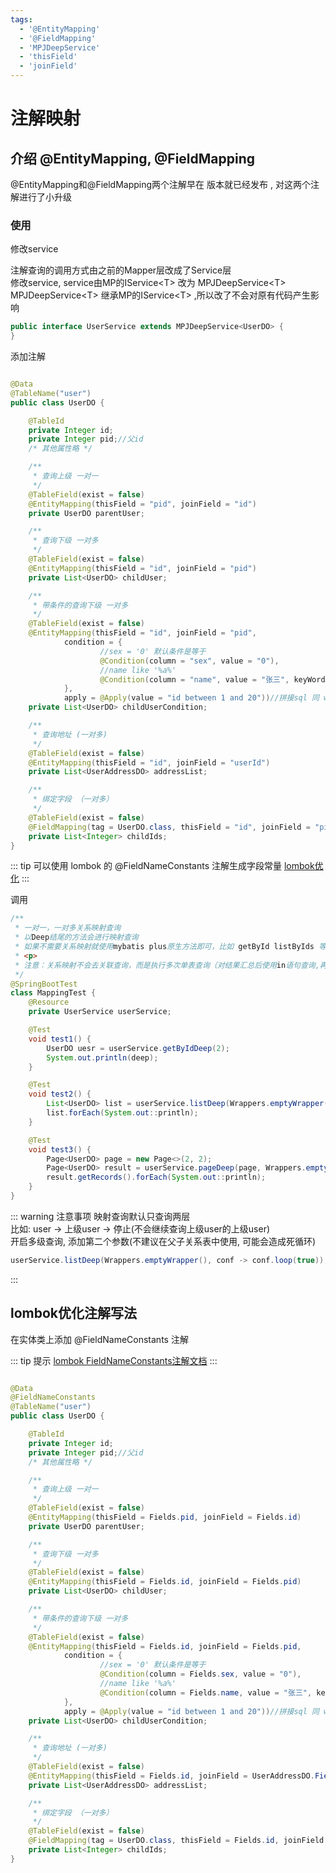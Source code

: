 ```yaml
---
tags:
  - '@EntityMapping'
  - '@FieldMapping'
  - 'MPJDeepService'
  - 'thisField'
  - 'joinField'
---
```


# 注解映射

## 介绍 @EntityMapping, @FieldMapping

@EntityMapping和@FieldMapping两个注解早在 <Badge type="tip" text="1.2.0" vertical="top" /> 版本就已经发布
, <Badge type="tip" text="1.4.5" vertical="top" /> 对这两个注解进行了小升级

### 使用

修改service

注解查询的调用方式由之前的Mapper层改成了Service层  
修改service, service由MP的IService\<T\> 改为 MPJDeepService\<T\>  
MPJDeepService\<T\> 继承MP的IService\<T\> ,所以改了不会对原有代码产生影响

```java
public interface UserService extends MPJDeepService<UserDO> {
}
```

添加注解

```java

@Data
@TableName("user")
public class UserDO {

    @TableId
    private Integer id;
    private Integer pid;//父id
    /* 其他属性略 */

    /**
     * 查询上级 一对一
     */
    @TableField(exist = false)
    @EntityMapping(thisField = "pid", joinField = "id")
    private UserDO parentUser;

    /**
     * 查询下级 一对多
     */
    @TableField(exist = false)
    @EntityMapping(thisField = "id", joinField = "pid")
    private List<UserDO> childUser;

    /**
     * 带条件的查询下级 一对多
     */
    @TableField(exist = false)
    @EntityMapping(thisField = "id", joinField = "pid",
            condition = {
                    //sex = '0' 默认条件是等于
                    @Condition(column = "sex", value = "0"),
                    //name like '%a%'
                    @Condition(column = "name", value = "张三", keyWord = SqlKeyword.LIKE)
            },
            apply = @Apply(value = "id between 1 and 20"))//拼接sql 同 wrapper.apply()
    private List<UserDO> childUserCondition;

    /**
     * 查询地址 (一对多)
     */
    @TableField(exist = false)
    @EntityMapping(thisField = "id", joinField = "userId")
    private List<UserAddressDO> addressList;

    /**
     * 绑定字段 （一对多）
     */
    @TableField(exist = false)
    @FieldMapping(tag = UserDO.class, thisField = "id", joinField = "pid", select = "id")
    private List<Integer> childIds;
}
```

::: tip
可以使用 lombok 的 @FieldNameConstants 注解生成字段常量
[lombok优化](./intro.html#lombok优化注解写法)
:::

调用

```java
/**
 * 一对一，一对多关系映射查询
 * 以Deep结尾的方法会进行映射查询
 * 如果不需要关系映射就使用mybatis plus原生方法即可，比如 getById listByIds 等
 * <p>
 * 注意：关系映射不会去关联查询，而是执行多次单表查询（对结果汇总后使用in语句查询,再对结果进行匹配）
 */
@SpringBootTest
class MappingTest {
    @Resource
    private UserService userService;

    @Test
    void test1() {
        UserDO uesr = userService.getByIdDeep(2);
        System.out.println(deep);
    }

    @Test
    void test2() {
        List<UserDO> list = userService.listDeep(Wrappers.emptyWrapper());
        list.forEach(System.out::println);
    }

    @Test
    void test3() {
        Page<UserDO> page = new Page<>(2, 2);
        Page<UserDO> result = userService.pageDeep(page, Wrappers.emptyWrapper());
        result.getRecords().forEach(System.out::println);
    }
}
```

::: warning 注意事项
映射查询默认只查询两层  
比如: user -> 上级user -> 停止(不会继续查询上级user的上级user)  
开启多级查询, 添加第二个参数(不建议在父子关系表中使用, 可能会造成死循环)

```java
userService.listDeep(Wrappers.emptyWrapper(), conf -> conf.loop(true));
```

:::

## lombok优化注解写法

在实体类上添加 @FieldNameConstants 注解

::: tip 提示
[lombok FieldNameConstants注解文档](https://projectlombok.org/features/experimental/FieldNameConstants)
:::

```java

@Data
@FieldNameConstants
@TableName("user")
public class UserDO {

    @TableId
    private Integer id;
    private Integer pid;//父id
    /* 其他属性略 */

    /**
     * 查询上级 一对一
     */
    @TableField(exist = false)
    @EntityMapping(thisField = Fields.pid, joinField = Fields.id)
    private UserDO parentUser;

    /**
     * 查询下级 一对多
     */
    @TableField(exist = false)
    @EntityMapping(thisField = Fields.id, joinField = Fields.pid)
    private List<UserDO> childUser;

    /**
     * 带条件的查询下级 一对多
     */
    @TableField(exist = false)
    @EntityMapping(thisField = Fields.id, joinField = Fields.pid,
            condition = {
                    //sex = '0' 默认条件是等于
                    @Condition(column = Fields.sex, value = "0"),
                    //name like '%a%'
                    @Condition(column = Fields.name, value = "张三", keyWord = SqlKeyword.LIKE)
            },
            apply = @Apply(value = "id between 1 and 20"))//拼接sql 同 wrapper.apply()
    private List<UserDO> childUserCondition;

    /**
     * 查询地址 (一对多)
     */
    @TableField(exist = false)
    @EntityMapping(thisField = Fields.id, joinField = UserAddressDO.Fields.userId)
    private List<UserAddressDO> addressList;

    /**
     * 绑定字段 （一对多）
     */
    @TableField(exist = false)
    @FieldMapping(tag = UserDO.class, thisField = Fields.id, joinField = Fields.pid, select = Fields.id)
    private List<Integer> childIds;
}
```
